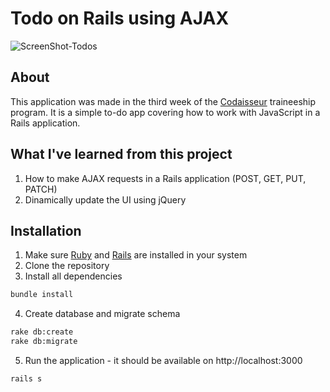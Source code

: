 # Todo on Rails using AJAX

![ScreenShot-Todos](https://cloud.githubusercontent.com/assets/20054414/21348096/e62702c2-c6ab-11e6-9eab-677ce0ac385f.png)

## About
This application was made in the third week of the [Codaisseur](https://www.codaisseur.com/) traineeship program. It is a simple to-do app  covering how to work with JavaScript in a Rails application.

## What I've learned from this project
1. How to make AJAX requests in a Rails application (POST, GET, PUT, PATCH)
2. Dinamically update the UI using jQuery

## Installation
1. Make sure [Ruby](https://www.ruby-lang.org/en/documentation/installation/) and [Rails](http://guides.rubyonrails.org/getting_started.html#installing-rails) are installed in your system
2. Clone the repository
3. Install all dependencies
```bash
bundle install
```
4. Create database and migrate schema
```bash
rake db:create
rake db:migrate
```
5. Run the application - it should be available on http://localhost:3000
```bash
rails s
```
